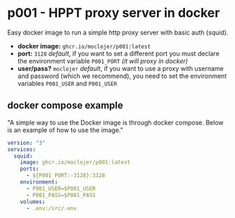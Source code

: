 # p001 - HPPT proxy server in docker

Easy docker image to run a simple http proxy server with basic auth (squid).

* **docker image:** `ghcr.io/moclojer/p001:latest`
* **port:** `3128` *default*, if you want to set a different port you must declare the environment variable `P001_PORT` *(it will proxy in docker)*
* **user/pass?** `moclojer` *default*, if you want to use a proxy with username and password (which we recommend), you need to set the environment variables `P001_USER` and `P001_USER`

## docker compose example

"A simple way to use the Docker image is through ﻿docker compose. Below is an example of how to use the image."

```yaml
version: "3"
services:
  squid:
    image: ghcr.io/moclojer/p001:latest
    ports:
      - ${P001_PORT:-3128}:3128
    environment:
      - P001_USER=$P001_USER
      - P001_PASS=$P001_PASS
    volumes:
      - .env:/src/.env
```
